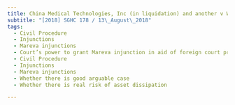 ```yaml
---
title: China Medical Technologies, Inc (in liquidation) and another v Wu Xiaodong and another 
subtitle: "[2018] SGHC 178 / 13\_August\_2018"
tags:
  - Civil Procedure
  - Injunctions
  - Mareva injunctions
  - Court’s power to grant Mareva injunction in aid of foreign court proceedings
  - Civil Procedure
  - Injunctions
  - Mareva injunctions
  - Whether there is good arguable case
  - Whether there is real risk of asset dissipation

---
```



